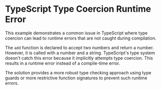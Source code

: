 # TypeScript Type Coercion Runtime Error

This example demonstrates a common issue in TypeScript where type coercion can lead to runtime errors that are not caught during compilation.

The `add` function is declared to accept two numbers and return a number. However, it is called with a number and a string. TypeScript's type system doesn't catch this error because it implicitly attempts type coercion. This results in a runtime error instead of a compile-time error.

The solution provides a more robust type checking approach using type guards or more restrictive function signatures to prevent such runtime errors.